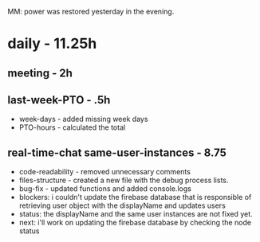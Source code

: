 MM: power was restored yesterday in the evening.
# daily - 11.25h

## meeting - 2h

## last-week-PTO - .5h
* week-days - added missing week days
* PTO-hours - calculated the total

## real-time-chat same-user-instances - 8.75
* code-readability - removed unnecessary comments
* files-structure - created a new file with the debug process lists.
* bug-fix - updated functions and added console.logs
* blockers: i couldn't update the firebase database that is responsible of retrieving user object with the displayName and updates users
* status: the displayName and the same user instances are not fixed yet.
* next: i'll work on updating the firebase database by checking the node status


